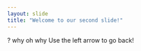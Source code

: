 ```yaml
---
layout: slide
title: "Welcome to our second slide!"
---
```

? why oh why 
Use the left arrow to go back!
